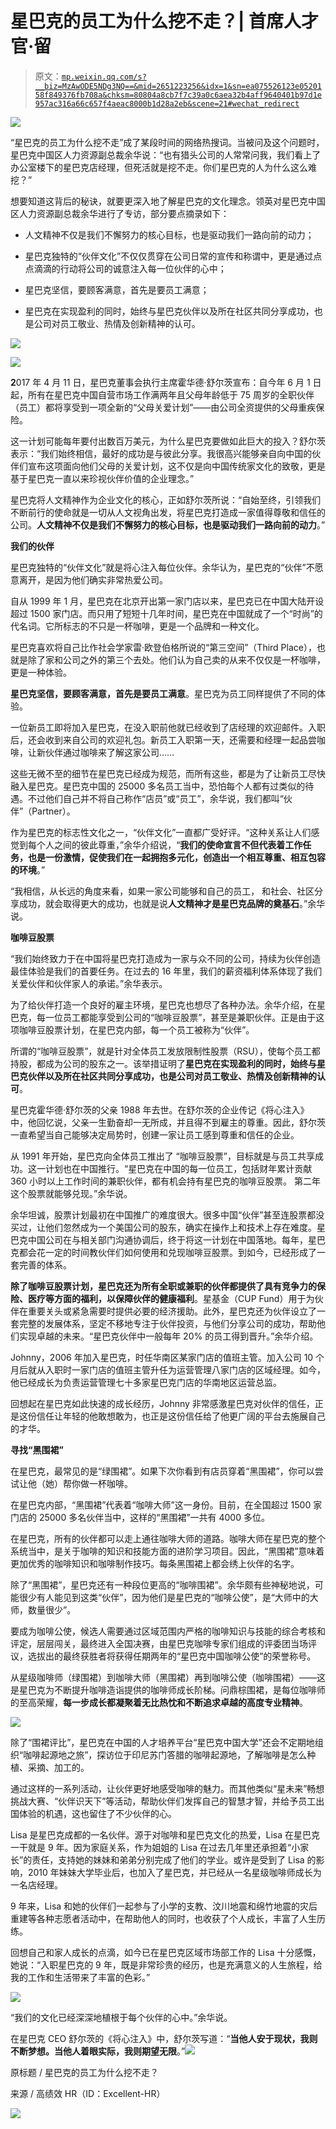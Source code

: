 # 星巴克的员工为什么挖不走？| 首席人才官·留

> 原文：[`mp.weixin.qq.com/s?__biz=MzAwODE5NDg3NQ==&mid=2651223256&idx=1&sn=ea075526123e0520158f849376fb708a&chksm=80804a8cb7f7c39a0c6aea32b4aff9640401b97d1e957ac316a66c657f4aeac8000b1d28a2eb&scene=21#wechat_redirect`](http://mp.weixin.qq.com/s?__biz=MzAwODE5NDg3NQ==&mid=2651223256&idx=1&sn=ea075526123e0520158f849376fb708a&chksm=80804a8cb7f7c39a0c6aea32b4aff9640401b97d1e957ac316a66c657f4aeac8000b1d28a2eb&scene=21#wechat_redirect)

![](img/dd7f611e7985bf74568efb2966f11f80.png)

“星巴克的员工为什么挖不走”成了某段时间的网络热搜词。当被问及这个问题时，星巴克中国区人力资源副总裁余华说：“也有猎头公司的人常常问我，我们看上了办公室楼下的星巴克店经理，但死活就是挖不走。你们星巴克的人为什么这么难挖？”

想要知道这背后的秘诀，就要更深入地了解星巴克的文化理念。领英对星巴克中国区人力资源副总裁余华进行了专访，部分要点摘录如下：

*   人文精神不仅是我们不懈努力的核心目标，也是驱动我们一路向前的动力；

*   星巴克独特的“伙伴文化”不仅仅贯穿在公司日常的宣传和称谓中，更是通过点点滴滴的行动将公司的诚意注入每一位伙伴的心中；

*   星巴克坚信，要顾客满意，首先是要员工满意；

*   星巴克在实现盈利的同时，始终与星巴克伙伴以及所在社区共同分享成功，也是公司对员工敬业、热情及创新精神的认可。

![](img/c2efa0b00de51ee39c8ec35be77345e7.png)

![](img/f1bfa7abb82ed0e4d3fa8920eabecf83.png)

**2**017 年 4 月 11 日，星巴克董事会执行主席霍华德·舒尔茨宣布：自今年 6 月 1 日起，所有在星巴克中国自营市场工作满两年且父母年龄低于 75 周岁的全职伙伴（员工）都将享受到一项全新的“父母关爱计划”——由公司全资提供的父母重疾保险。

这一计划可能每年要付出数百万美元，为什么星巴克要做如此巨大的投入？舒尔茨表示：“我们始终相信，最好的成功是与彼此分享。我很高兴能够亲自向中国的伙伴们宣布这项面向他们父母的关爱计划，这不仅是向中国传统家文化的致敬，更是基于星巴克一直以来珍视伙伴价值的企业理念。”

星巴克将人文精神作为企业文化的核心，正如舒尔茨所说：“自始至终，引领我们不断前行的使命就是一切从人文视角出发，将星巴克打造成一家值得尊敬和信任的公司。**人文精神不仅是我们不懈努力的核心目标，也是驱动我们一路向前的动力**。”

**我们的伙伴**

星巴克独特的“伙伴文化”就是将心注入每位伙伴。余华认为，星巴克的“伙伴”不愿意离开，是因为他们确实非常热爱公司。

自从 1999 年 1 月，星巴克在北京开出第一家门店以来，星巴克已在中国大陆开设超过 1500 家门店。而只用了短短十几年时间，星巴克在中国就成了一个“时尚”的代名词。它所标志的不只是一杯咖啡，更是一个品牌和一种文化。

星巴克喜欢将自己比作社会学家雷·欧登伯格所说的“第三空间”（Third Place），也就是除了家和公司之外的第三个去处。他们认为自己卖的从来不仅仅是一杯咖啡，更是一种体验。

**星巴克坚信，要顾客满意，首先是要员工满意**。星巴克为员工同样提供了不同的体验。

一位新员工即将加入星巴克，在没入职前他就已经收到了店经理的欢迎邮件。入职后，还会收到来自公司的欢迎礼包。新员工入职第一天，还需要和经理一起品尝咖啡，让新伙伴通过咖啡来了解这家公司……

这些无微不至的细节在星巴克已经成为规范，而所有这些，都是为了让新员工尽快融入星巴克。星巴克中国的 25000 多名员工当中，恐怕每个人都有过类似的待遇。不过他们自己并不将自己称作“店员”或“员工”，余华说，我们都叫“伙伴”（Partner）。

作为星巴克的标志性文化之一，“伙伴文化”一直都广受好评。“这种关系让人们感觉到每个人之间的彼此尊重，”余华介绍说，“**我们的使命宣言不但代表着工作任务，也是一份激情，促使我们在一起拥抱多元化，创造出一个相互尊重、相互包容的环境**。”

“我相信，从长远的角度来看，如果一家公司能够和自己的员工， 和社会、社区分享成功，就会取得更大的成功，也就是说**人文精神才是星巴克品牌的奠基石**。”余华说。

**咖啡豆股票**

“我们始终致力于在中国将星巴克打造成为一家与众不同的公司，持续为伙伴创造最佳体验是我们的首要任务。在过去的 16 年里，我们的薪资福利体系体现了我们关爱伙伴和伙伴家人的承诺。”余华表示。

为了给伙伴打造一个良好的雇主环境，星巴克也想尽了各种办法。余华介绍，在星巴克，每一位员工都能享受到公司的“咖啡豆股票”，甚至是兼职伙伴。正是由于这项咖啡豆股票计划，在星巴克内部，每一个员工被称为“伙伴”。

所谓的“咖啡豆股票”，就是针对全体员工发放限制性股票（RSU），使每个员工都持股，都成为公司的股东之一。该举措证明了**星巴克在实现盈利的同时，始终与星巴克伙伴以及所在社区共同分享成功，也是公司对员工敬业、热情及创新精神的认可**。

星巴克霍华德·舒尔茨的父亲 1988 年去世。在舒尔茨的企业传记《将心注入》中，他回忆说，父亲一生勤奋却一无所成，并且得不到雇主的尊重。因此，舒尔茨一直希望当自己能够决定局势时，创建一家让员工感到尊重和信任的企业。

从 1991 年开始，星巴克向全体员工推出了 “咖啡豆股票”，目标就是与员工共享成功。这一计划也在中国推行。“星巴克在中国的每一位员工，包括财年累计贡献 360 小时以上工作时间的兼职伙伴，都有机会持有星巴克的咖啡豆股票。 第二年这个股票就能够兑现。”余华说。

余华坦诚，股票计划最初在中国推广的难度很大。很多中国“伙伴”甚至连股票都没买过，让他们忽然成为一个美国公司的股东，确实在操作上和技术上存在难度。星巴克中国公司在与相关部门沟通协调后，终于将这一计划在中国落地。每年，星巴克都会花一定的时间教伙伴们如何使用和兑现咖啡豆股票。到如今，已经形成了一套完善的体系。

**除了咖啡豆股票计划，星巴克还为所有全职或兼职的伙伴都提供了具有竞争力的保险、医疗等方面的福利，以保障伙伴的健康福利**。星基金（CUP Fund）用于为伙伴在重要关头或紧急需要时提供必要的经济援助。此外，星巴克还为伙伴设立了一套完整的发展体系，坚定不移地专注于伙伴投资，与他们分享公司的成功，帮助他们实现卓越的未来。“星巴克伙伴中一般每年 20% 的员工得到晋升。”余华介绍。

Johnny，2006 年加入星巴克，时任华南区某家门店的值班主管。加入公司 10 个月后就从入职时一家门店的值班主管升任为运营管理八家门店的区域经理。如今，他已经成长为负责运营管理七十多家星巴克门店的华南地区运营总监。

回想起在星巴克如此快速的成长经历，Johnny 非常感激星巴克对伙伴的信任，正是这份信任让年轻的他敢想敢为，也正是这份信任给了他更广阔的平台去施展自己的才华。

**寻找“黑围裙”**

在星巴克，最常见的是“绿围裙”。如果下次你看到有店员穿着“黑围裙”，你可以尝试让他（她）帮你做一杯咖啡。

在星巴克内部，“黑围裙”代表着“咖啡大师”这一身份。目前，在全国超过 1500 家门店的 25000 多名伙伴当中，这样的“黑围裙”一共有 4000 多位。

在星巴克，所有的伙伴都可以走上通往咖啡大师的道路。咖啡大师在星巴克的整个系统当中，是关于咖啡的知识和技能方面的进阶学习项目。因此，“黑围裙”意味着更加优秀的咖啡知识和咖啡制作技巧。每条黑围裙上都会绣上伙伴的名字。

除了“黑围裙”，星巴克还有一种段位更高的“咖啡围裙”。余华颇有些神秘地说，可能很少有人能见到这类“伙伴”，因为他们是星巴克的“咖啡公使”，是“大师中的大师，数量很少”。

要成为咖啡公使，候选人需要通过区域范围内严格的咖啡知识与技能的综合考核和评定，层层闯关，最终进入全国决赛，由星巴克咖啡专家们组成的评委团当场评议，选拔出的最终获胜者将获得任期两年的“星巴克中国咖啡公使”的荣誉称号。

从星级咖啡师（绿围裙）到咖啡大师（黑围裙）再到咖啡公使（咖啡围裙）——这是星巴克为不断提升咖啡造诣提供的咖啡师成长阶梯。问鼎棕围裙，是每位咖啡师的至高荣耀，**每一步成长都凝聚着无比热忱和不断追求卓越的高度专业精神**。

![](img/5d21fa056b18932ebabb6a588f267a3b.png)

除了“围裙评比”，星巴克在中国的人才培养平台“星巴克中国大学”还会不定期地组织“咖啡起源地之旅”，探访位于印尼苏门答腊的咖啡起源地，了解咖啡是怎么种植、采摘、加工的。

通过这样的一系列活动，让伙伴更好地感受咖啡的魅力。而其他类似“星未来”畅想挑战大赛、“伙伴识天下”等活动，帮助伙伴们发挥自己的智慧才智，并给予员工出国体验的机遇，这也留住了不少伙伴的心。

Lisa 是星巴克成都的一名伙伴。源于对咖啡和星巴克文化的热爱，Lisa 在星巴克一干就是 9 年。因为家庭关系，作为姐姐的 Lisa 在过去几年里还承担着“小家长”的责任，支持她的妹妹和弟弟分别完成了他们的学业。或许是受到了 Lisa 的影响，2010 年妹妹大学毕业后，也加入了星巴克，并已经从一名星级咖啡师成长为一名店经理。

9 年来，Lisa 和她的伙伴们一起参与了小学的支教、汶川地震和绵竹地震的灾后重建等各种志愿者活动中，在帮助他人的同时，也收获了个人成长，丰富了人生历练。

回想自己和家人成长的点滴，如今已在星巴克区域市场部工作的 Lisa 十分感慨，她说：“入职星巴克的 9 年，既是非常珍贵的经历，也是充满意义的人生旅程，给我的工作和生活带来了丰富的色彩。”

![](img/8ce29892a9a215a835353f44f39b3897.png)

“我们的文化已经深深地植根于每个伙伴的心中。”余华说。

在星巴克 CEO 舒尔茨的《将心注入》中，舒尔茨写道：“**当他人安于现状，我则不断梦想。当他人着眼实际，我则期望无限**。”![](img/ecd5a63d9dd113b8ecc6c520b11d0efd.png)

原标题 / 星巴克的员工为什么挖不走？

来源 / 高绩效 HR（ID：Excellent-HR）

![](img/31dd546210aa469b1ed52ff67f104e9f.png)
